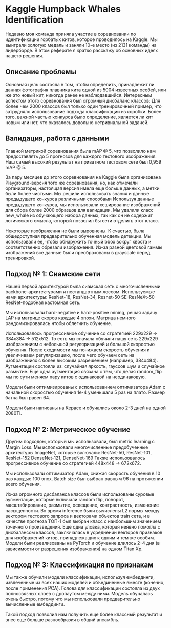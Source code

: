 # Kaggle Humpback Whales Identification

Недавно моя команда приняла участие в соревновании по идентификации горбатых китов, которое проводилось на Kaggle. Мы выиграли золотую медаль и заняли 10-е место (из 2131 команды) на лидерборде. В этом реферате я кратко расскажу об основных идеях нашего решения.

## Описание проблемы
Основная цель состояла в том, чтобы определить, принадлежит ли данная фотография плавника кита одной из 5004 известных особей, или же это новый кит, никогда ранее не наблюдавшийся. Интересным аспектом этого соревнования был огромный дисбаланс классов: Для более чем 2000 классов был только один тренировочный пример, что затрудняло использование подхода классификации из коробки. Более того, важной частью конкурса было определение, является ли кит новым или нет, что оказалось довольно нетривиальной задачей.

## Валидация, работа с данными
Главной метрикой соревнования была mAP @ 5, что позволило нам предоставлять до 5 прогнозов для каждого тестового изображения. Наш самый высокий результат на приватном тестовом сете был 0,959 mAP @ 5.

За пару месяцев до этого соревнования на Kaggle была организована Playground-версия того же соревнования, но, как отмечали организаторы, настоящая версия имела еще больше данных, а метки были более чистыми. Мы решили использовать знания и данные предыдущего конкурса различными способами
Используя данные предыдущего конкурса, мы использовали хеширование изображений для сбора более 2000 образцов для валидации. Мы удалили класс new_whale из обучающего набора данных, так как он не содержит логического смысла, который позволил бы сети отделить этот класс.

Некоторые изображения не были выровнены. К счастью, была общедоступная предварительно обученная модель детекции. Мы использовали ее, чтобы обнаружить точный bbox вокруг хвоста и соответственно обрезали изображения.
Из-за разной цветовой гаммы изображений все данные были преобразованы в grayscale перед тренировкой.

## Подход № 1: Сиамские сети
Нашей первой архитектурой была сиамская сеть с многочисленными backbone-архитектурами и нестандартным лоссом. Используемые нами архитектуры:
ResNet-18, ResNet-34, Resnet-50
SE-ResNeXt-50
ResNet-подобная кастомная сеть.

Мы использовали hard-negative и hard-positive mining, решая задачу LAP на матрице скоров каждые 4 эпохи. Матрица немного рандомизировалась чтобы облегчить обучение.

Использовалось прогрессивное обучение со стратегией 229x229 -> 384x384 -> 512x512. То есть мы сначала обучили нашу сеть 229x229 изображениям с небольшой регуляризацией и большой скоростью обучения. После сходимости мы понижаем скорость обучения и увеличиваем регуляризацию, после чего обучаем сеть на изображениях с более высоким разрешением (например, 384x484).
Аугментации состояли из: случайная яркость, гауссов шум и случайное размытие.
Еще одна аугментация связана с тем, что делая random_flip мы по сути меняем пару китов с одинаковой на неодинаковую.

Модели были оптимизированы с использованием оптимизатора Adam с начальной скоростью обучения 1e-4 уменьшали 5 раз на плато. Размер батча был равен 64.

Модели были написаны на Керасе и обучались около 2-3 дней на одной 2080Ti.


## Подход № 2: Метрическое обучение
Другим подходом, который мы использовали, был metric learning с Margin Loss. Мы использовали многочисленные предобученные архитектуры ImageNet, которые включали:
ResNet-50, ResNet-101, ResNet-152
DenseNet-121, DenseNet-169
Также использовалось прогрессивное обучение со стратегией 448x448 -> 672x672.

Мы использовали оптимизатор Adam, снижая скорость обучения в 10 раз каждые 100 эпох. Batch size был выбран равным 96 на протяжении всего обучения.

Из-за огромного дисбаланса классов были использованы суровые аугментации, которые включали random flip, поворот, масштабирование, размытие, освещение, контрастность, изменение насыщенности. Во время inference были вычислены L2 нормы между вектором тестового запроса и векторами объектов train сета, и в качестве прогноза ТОП-1 был выбран класс с наибольшим значением точечного произведения. Еще одна уловка, которая неявно помогла с дисбалансом классов, заключалась в усреднении векторов признаков для изображений китов, принадлежащих к одним и тем же особям.
Модели были реализованы на PyTorch и обучение длилось 2–4 дня (в зависимости от разрешения изображения) на одном Titan Xp.

## Подход № 3: Классификация по признакам
Мы также обучили модели классификации, используя ембеддинги, извлеченные из всех наших моделей и объединенные вместе (конечно, после применения PCA).
Голова для классификации состояла из двух полносвязных слоев с дропаутом между ними. Модель обучалась очень быстро, потому что мы использовали предварительно вычисленные ембеддинги.

Такой подход позволил нам получить еще более классный результат и внес еще больше разнообразия в общий ансамбль.
